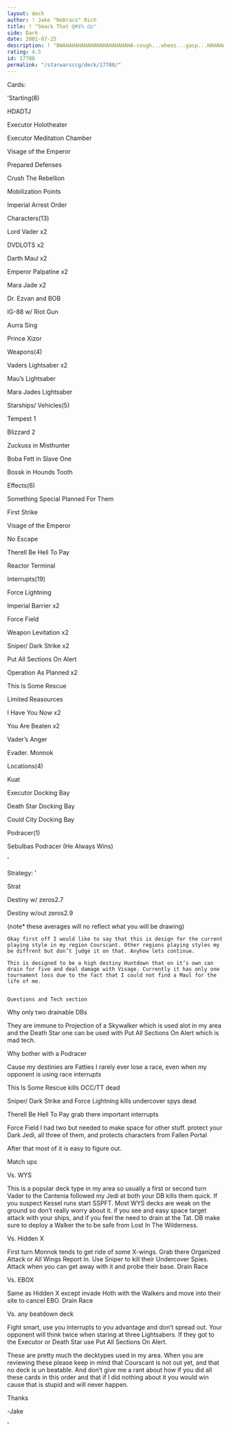 ```yaml
---
layout: deck
author: ! Jake "NeDraco" Rich
title: ! "Smack That @#$% Up"
side: Dark
date: 2001-07-25
description: ! "BWAHAHAHAHAHAHAHAHAHAHAHA-cough...wheez...gasp...HAHAHAHAHAHAHAHAHAHAHAHAHA"
rating: 4.5
id: 17788
permalink: "/starwarsccg/deck/17788/"
---
```

Cards: 

'Starting(8)

HDADTJ

Executor Holotheater

Executor Meditation Chamber

Visage of the Emperor

Prepared Defenses

Crush The Rebellion

Mobilization Points

Imperial Arrest Order


Characters(13)

Lord Vader x2

DVDLOTS x2

Darth Maul x2

Emperor Palpatine x2

Mara Jade x2

Dr. Ezvan and BOB

IG-88 w/ Riot Gun

Aurra Sing

Prince Xizor


Weapons(4)

Vaders Lightsaber x2

Mau’s Lightsaber

Mara Jades Lightsaber


Starships/ Vehicles(5)

Tempest 1

Blizzard 2

Zuckuss in Misthunter

Boba Fett in Slave One

Bossk in Hounds Tooth


Effects(6)

Something Special Planned For Them

First Strike

Visage of the Emperor

No Escape

Therell Be Hell To Pay

Reactor Terminal


Interrupts(19)

Force Lightning

Imperial Barrier x2

Force Field

Weapon Levitation x2

Sniper/ Dark Strike x2

Put All Sections On Alert

Operation As Planned x2

This Is Some Rescue

Limited Reasources

I Have You Now x2

You Are Beaten x2

Vader’s Anger

Evader. Monnok


Locations(4)

Kuat

Executor Docking Bay

Death Star Docking Bay

Could City Docking Bay


Podracer(1)

Sebulbas Podracer (He Always Wins)

'

Strategy: '

Strat 

Destiny w/ zeros2.7

Destiny w/out zeros2.9

(note* these averages will no reflect what you will be drawing)


	Okay first off I would like to say that this is design for the current playing style in my region Courscant. Other regions playing styles my be diffrent but don’t judge it on that. Anyhow lets continue.

	This is designed to be a high destiny Huntdown that on it’s own can drain for five and deal damage with Visage. Currently it has only one tournament loss due to the fact that I could not find a Maul for the life of me.


	Questions and Tech section

Why only two drainable DBs

They are immune to Projection of a Skywalker which is used alot in my area and the Death Star one can be used with Put All Sections On Alert which is mad tech.


Why bother with a Podracer

Cause my destinies are Fatties I rarely ever lose a race, even when my opponent is using race interrupts


This Is Some Rescue kills OCC/TT dead


Sniper/ Dark Strike and Force Lightning kills undercover spys dead


Therell Be Hell To Pay grab there important interrupts


Force Field I had two but needed to make space for other stuff. protect your Dark Jedi, all three of them, and protects characters from Fallen Portal


After that most of it is easy to figure out.


Match ups


Vs. WYS

 This is a popular deck type in my area so usually a first or second turn Vader to the Cantenia followed my Jedi at both your DB kills them quick. If you suspect Kessel runs start SSPFT. Most WYS decks are weak on the ground so don’t really worry about it. if you see and easy space target attack with your ships, and if you feel the need to drain at the Tat. DB make sure to deploy a Walker  the to be safe from Lost In The Wilderness.


Vs. Hidden X

First turn Monnok tends to get ride of some X-wings. Grab there Organized Attack or All Wings Report In. Use Sniper to kill their Undercover Spies. Attack when you can get away with it and probe their base. Drain Race


Vs. EBOX

Same as Hidden X except invade Hoth with the Walkers and move into their site to cancel EBO. Drain Race


Vs. any beatdown deck

Fight smart, use you interrupts to you advantage and don’t spread out. Your opponent will think twice when staring at three Lightsabers. If they got to the Executor or Death Star  use Put All Sections On Alert.


These are pretty much the decktypes used in my area. When you are reviewing these please keep in mind that Courscant is not out yet, and that no deck is un beatable. And don’t give me a  rant about how if you did all these cards in this order and that if I did nothing about it you would win cause that is stupid and will never happen.


Thanks 

-Jake


'
